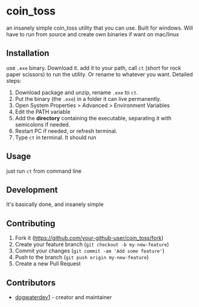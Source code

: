 # coin_toss

an insanely simple coin_toss utility that you can use. Built for windows. Will have to run from source and create own binaries if want on mac/linux

## Installation

use `.exe` binary. Download it. add it to your path, call `ct` (short for rock paper scissors) to run the utility. Or rename to whatever you want. Detailed steps:
1. Download package and unzip, rename `.exe` to `ct`.
2. Put the binary (the `.exe`) in a folder it can live permanently.
3. Open System Properties > Advanced > Environment Variables
4. Edit the PATH variable
5. Add the **directory** containing the executable, separating it with semicolons if needed.
6. Restart PC if needed, or refresh terminal. 
7. Type `ct` in terminal. It should run

## Usage

just run `ct` from command line

## Development

It's basically done, and insanely simple

## Contributing

1. Fork it (<https://github.com/your-github-user/coin_toss/fork>)
2. Create your feature branch (`git checkout -b my-new-feature`)
3. Commit your changes (`git commit -am 'Add some feature'`)
4. Push to the branch (`git push origin my-new-feature`)
5. Create a new Pull Request

## Contributors

- [dogwaterdev1](https://github.com/dogwaterdev1) - creator and maintainer
